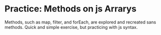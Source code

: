 # Practice: Methods on js Arrarys

Methods, such as map, filter, and forEach, are explored and recreated sans methods. Quick and simple exercise, but practicing with js syntax.

